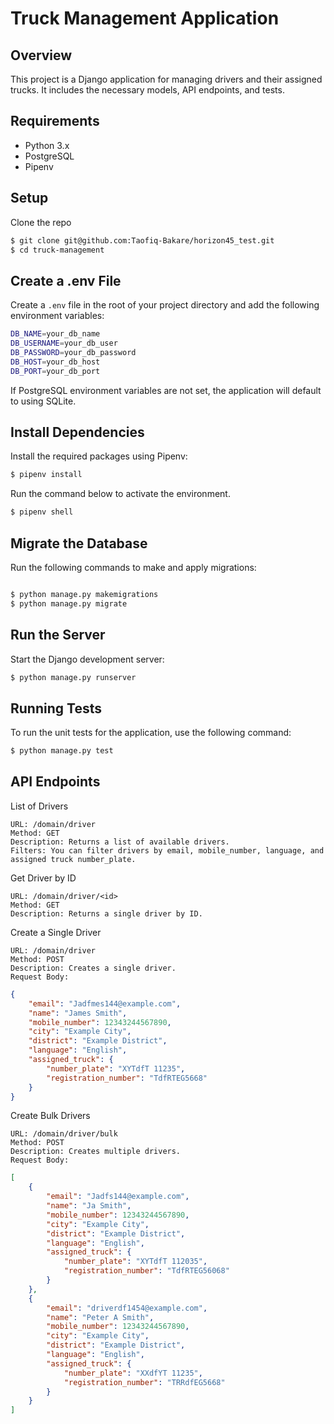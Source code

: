 # Truck Management Application

## Overview
This project is a Django application for managing drivers and their assigned trucks. 
It includes the necessary models, API endpoints, and tests.

## Requirements

* Python 3.x
* PostgreSQL
* Pipenv

## Setup

Clone the repo

```bash
$ git clone git@github.com:Taofiq-Bakare/horizon45_test.git
$ cd truck-management

```

## Create a .env File

Create a `.env` file in the root of your project directory and add the following environment variables:

```bash
DB_NAME=your_db_name
DB_USERNAME=your_db_user
DB_PASSWORD=your_db_password
DB_HOST=your_db_host
DB_PORT=your_db_port

```
If PostgreSQL environment variables are not set, the application will default to using SQLite.

## Install Dependencies

Install the required packages using Pipenv:

```bash
$ pipenv install
```

Run the command below to activate the environment.

```bash
$ pipenv shell
```

## Migrate the Database

Run the following commands to make and apply migrations:

```bash

$ python manage.py makemigrations
$ python manage.py migrate

```

## Run the Server

Start the Django development server:

```bash
$ python manage.py runserver
```

## Running Tests

To run the unit tests for the application, use the following command:

```bash
$ python manage.py test
```

## API Endpoints

List of Drivers

    URL: /domain/driver
    Method: GET
    Description: Returns a list of available drivers.
    Filters: You can filter drivers by email, mobile_number, language, and assigned truck number_plate.

Get Driver by ID

    URL: /domain/driver/<id>
    Method: GET
    Description: Returns a single driver by ID.

Create a Single Driver

    URL: /domain/driver
    Method: POST
    Description: Creates a single driver.
    Request Body:

```json
{
    "email": "Jadfmes144@example.com",
    "name": "James Smith",
    "mobile_number": 12343244567890,
    "city": "Example City",
    "district": "Example District",
    "language": "English",
    "assigned_truck": {
        "number_plate": "XYTdfT 11235",
        "registration_number": "TdfRTEG5668"
    }
}

```

Create Bulk Drivers

    URL: /domain/driver/bulk
    Method: POST
    Description: Creates multiple drivers.
    Request Body:

```json
[
    {
        "email": "Jadfs144@example.com",
        "name": "Ja Smith",
        "mobile_number": 12343244567890,
        "city": "Example City",
        "district": "Example District",
        "language": "English",
        "assigned_truck": {
            "number_plate": "XYTdfT 112035",
            "registration_number": "TdfRTEG56068"
        }
    },
    {
        "email": "driverdf1454@example.com",
        "name": "Peter A Smith",
        "mobile_number": 12343244567890,
        "city": "Example City",
        "district": "Example District",
        "language": "English",
        "assigned_truck": {
            "number_plate": "XXdfYT 11235",
            "registration_number": "TRRdfEG5668"
        }
    }
]

```
